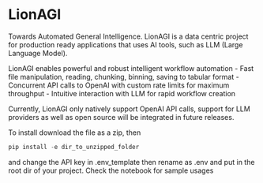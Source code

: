 # LionAGI 

Towards Automated General Intelligence. LionAGI is a data centric project for production ready applications that uses AI tools, such as LLM (Large Language Model). 

LionAGI enables powerful and robust intelligent workflow automation
    - Fast file manipulation, reading, chunking, binning, saving to tabular format
    - Concurrent API calls to OpenAI with custom rate limits for maximum throughput
    - Intuitive interaction with LLM for rapid workflow creation

Currently, LionAGI only natively support OpenAI API calls, support for LLM providers as well as open source will be integrated in future releases.  

To install download the file as a zip, then
```python
pip install -e dir_to_unzipped_folder
```
and change the API key in .env_template then rename as .env and put in the root dir of your project. Check the notebook for sample usages
